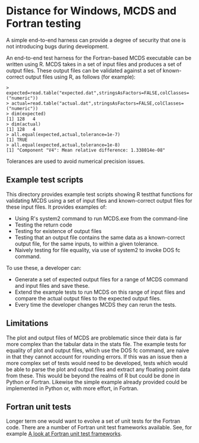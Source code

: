 Distance for Windows, MCDS and Fortran testing
==============================================

A simple end-to-end harness can provide a degree of security that one is not introducing bugs during development.

An end-to-end test harness for the Fortran-based MCDS executable can be written using R. MCDS takes in a set of input files and produces a set of output files. These output files can be validated against a set of known-correct output files using R, as follows (for example):

    > expected=read.table("expected.dat",stringsAsFactors=FALSE,colClasses=("numeric"))
    > actual=read.table("actual.dat",stringsAsFactors=FALSE,colClasses=("numeric"))
    > dim(expected)
    [1] 128   4
    > dim(actual)
    [1] 128   4
    > all.equal(expected,actual,tolerance=1e-7)
    [1] TRUE  
    > all.equal(expected,actual,tolerance=1e-8)
    [1] "Component "V4": Mean relative difference: 1.338014e-08"

Tolerances are used to avoid numerical precision issues.

Example test scripts
--------------------

This directory provides example test scripts showing R testthat functions for validating MCDS using a set of input files and known-correct output files for these input files. It provides examples of:

* Using R's system2 command to run MCDS.exe from the command-line
* Testing the return code
* Testing for existence of output files
* Testing that an output file contains the same data as a known-correct output file, for the same inputs, to within a given tolerance.
* Naively testing for file equality, via use of system2 to invoke DOS fc command.

To use these, a developer can:

* Generate a set of expected output files for a range of MCDS command and input files and save these.
* Extend the example tests to run MCDS on this range of input files and compare the actual output files to the expected output files.
* Every time the developer changes MCDS they can rerun the tests.

Limitations
-----------

The plot and output files of MCDS are problematic since their data is far more complex than the tabular data in the stats file. The example tests for equality of plot and output files, which use the DOS fc command, are naive in that they cannot account for rounding errors. If this was an issue then a more complex set of tests would need to be developed, tests which would be able to parse the plot and output files and extract any floating point data from these. This would be beyond the realms of R but could be done in Python or Fortran. Likewise the simple example already provided could be implemented in Python or, with more effort, in Fortran. 

Fortran unit tests
------------------

Longer term one would want to evolve a set of unit tests for the Fortran code. There are a number of Fortran unit test frameworks available. See, for example [A look at Fortran unit test frameworks](http://www.software.ac.uk/blog/2014-07-22-look-fortran-unit-test-frameworks).
